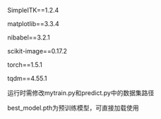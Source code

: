 SimpleITK==1.2.4

matplotlib==3.3.4

nibabel==3.2.1

scikit-image==0.17.2

torch==1.5.1

tqdm==4.55.1

运行时需修改mytrain.py和predict.py中的数据集路径

best_model.pth为预训练模型，可直接加载使用
